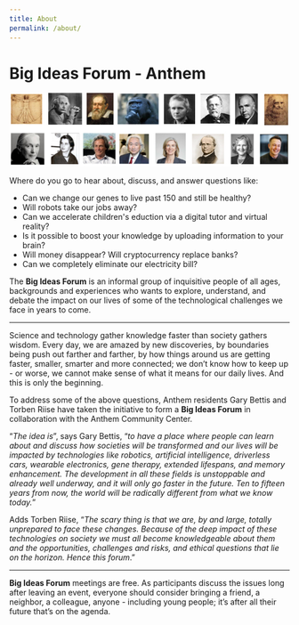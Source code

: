 ```yaml
---
title: About
permalink: /about/
---
```


# **Big Ideas Forum** - Anthem
 
![BIF Logo](assets/bif-logo.jpg)

Where do you go to hear about, discuss, and answer questions like: 

* Can we change our genes to live past 150 and still be healthy? 
* Will robots take our jobs away?
* Can we accelerate children's eduction via a digital tutor and virtual reality?
* Is it possible to boost your knowledge by uploading information to your brain?
* Will money disappear? Will cryptocurrency replace banks?
* Can we completely eliminate our electricity bill?

The **Big Ideas Forum** is an informal group of inquisitive people of all ages, backgrounds and experiences who wants to explore, understand, and debate the impact on our lives of some of the technological challenges we face in years to come.

---

Science and technology  gather knowledge faster than society gathers wisdom. Every day, we are amazed by new discoveries, by boundaries being push out farther and farther, by how things around us are getting faster, smaller, smarter and more connected; we don’t know how to keep up - or worse, we cannot make sense of what it means for our daily lives. And this is only the beginning.

To address some of the above questions, Anthem residents Gary Bettis and Torben Riise have taken the initiative to form a **Big Ideas Forum** in collaboration with the Anthem Community Center.

“_The idea is_”, says Gary Bettis, “_to have a place where people can learn about and discuss how societies will be transformed and our lives will be impacted by technologies like robotics, artificial intelligence, driverless cars, wearable electronics, gene therapy, extended lifespans, and memory enhancement. The development in all these fields is unstoppable and already well underway, and it will only go faster in the future. Ten to fifteen years from now, the world will be radically different from what we know today._”

Adds Torben Riise, “_The scary thing is that we are, by and large, totally unprepared to face these changes. Because of the deep impact of these technologies on society we must all become knowledgeable about them and the opportunities, challenges and risks, and ethical questions that lie on the horizon. Hence this forum_.”

---

**Big Ideas Forum** meetings are free. As participants discuss the issues long after leaving an event, everyone should consider bringing a friend, a neighbor, a colleague, anyone - including young people; it’s after all their future that’s on the agenda.
